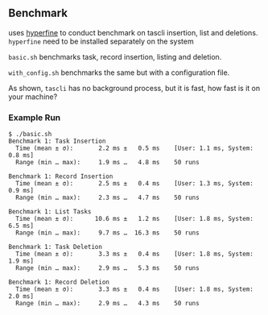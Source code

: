 ## Benchmark

uses [hyperfine](https://github.com/sharkdp/hyperfine) to conduct benchmark on tascli insertion, list and deletions. `hyperfine` need to be installed separately on the system

`basic.sh` benchmarks task, record insertion, listing and deletion.

`with_config.sh` benchmarks the same but with a configuration file.

As shown, `tascli` has no background process, but it is fast, how fast is it on your machine?

### Example Run

```
$ ./basic.sh
Benchmark 1: Task Insertion
  Time (mean ± σ):       2.2 ms ±   0.5 ms    [User: 1.1 ms, System: 0.8 ms]
  Range (min … max):     1.9 ms …   4.8 ms    50 runs

Benchmark 1: Record Insertion
  Time (mean ± σ):       2.5 ms ±   0.4 ms    [User: 1.3 ms, System: 0.9 ms]
  Range (min … max):     2.3 ms …   4.7 ms    50 runs

Benchmark 1: List Tasks
  Time (mean ± σ):      10.6 ms ±   1.2 ms    [User: 1.8 ms, System: 6.5 ms]
  Range (min … max):     9.7 ms …  16.3 ms    50 runs

Benchmark 1: Task Deletion
  Time (mean ± σ):       3.3 ms ±   0.4 ms    [User: 1.8 ms, System: 1.9 ms]
  Range (min … max):     2.9 ms …   5.3 ms    50 runs

Benchmark 1: Record Deletion
  Time (mean ± σ):       3.3 ms ±   0.4 ms    [User: 1.8 ms, System: 2.0 ms]
  Range (min … max):     2.9 ms …   4.3 ms    50 runs
```
